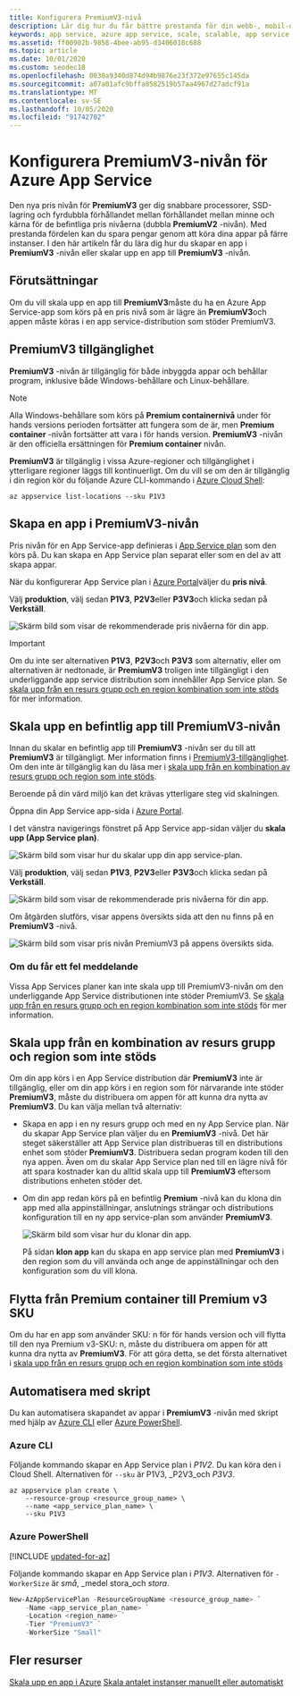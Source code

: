 ```yaml
---
title: Konfigurera PremiumV3-nivå
description: Lär dig hur du får bättre prestanda för din webb-, mobil-och API-app i Azure App Service genom att skala till den nya pris nivån för PremiumV3.
keywords: app service, azure app service, scale, scalable, app service plan, app service cost
ms.assetid: ff00902b-9858-4bee-ab95-d3406018c688
ms.topic: article
ms.date: 10/01/2020
ms.custom: seodec18
ms.openlocfilehash: 0030a9340d874d94b9876e23f372e97655c145da
ms.sourcegitcommit: a07a01afc9bffa0582519b57aa4967d27adcf91a
ms.translationtype: MT
ms.contentlocale: sv-SE
ms.lasthandoff: 10/05/2020
ms.locfileid: "91742702"
---
```

# <a name="configure-premiumv3-tier-for-azure-app-service"></a>Konfigurera PremiumV3-nivån för Azure App Service

Den nya pris nivån för **PremiumV3** ger dig snabbare processorer, SSD-lagring och fyrdubbla förhållandet mellan förhållandet mellan minne och kärna för de befintliga pris nivåerna (dubbla **PremiumV2** -nivån). Med prestanda fördelen kan du spara pengar genom att köra dina appar på färre instanser. I den här artikeln får du lära dig hur du skapar en app i **PremiumV3** -nivån eller skalar upp en app till **PremiumV3** -nivån.

## <a name="prerequisites"></a>Förutsättningar

Om du vill skala upp en app till **PremiumV3**måste du ha en Azure App Service-app som körs på en pris nivå som är lägre än **PremiumV3**och appen måste köras i en app service-distribution som stöder PremiumV3.

<a name="availability"></a>

## <a name="premiumv3-availability"></a>PremiumV3 tillgänglighet

**PremiumV3** -nivån är tillgänglig för både inbyggda appar och behållar program, inklusive både Windows-behållare och Linux-behållare.

> [!NOTE]
> Alla Windows-behållare som körs på **Premium containernivå** under för hands versions perioden fortsätter att fungera som de är, men **Premium container** -nivån fortsätter att vara i för hands version. **PremiumV3** -nivån är den officiella ersättningen för **Premium container** nivån. 

**PremiumV3** är tillgänglig i vissa Azure-regioner och tillgänglighet i ytterligare regioner läggs till kontinuerligt. Om du vill se om den är tillgänglig i din region kör du följande Azure CLI-kommando i [Azure Cloud Shell](../cloud-shell/overview.md):

```azurecli-interactive
az appservice list-locations --sku P1V3
```

<a name="create"></a>

## <a name="create-an-app-in-premiumv3-tier"></a>Skapa en app i PremiumV3-nivån

Pris nivån för en App Service-app definieras i [App Service plan](overview-hosting-plans.md) som den körs på. Du kan skapa en App Service plan separat eller som en del av att skapa appar.

När du konfigurerar App Service plan i <a href="https://portal.azure.com" target="_blank">Azure Portal</a>väljer du **pris nivå**. 

Välj **produktion**, välj sedan **P1V3**, **P2V3**eller **P3V3**och klicka sedan på **Verkställ**.

![Skärm bild som visar de rekommenderade pris nivåerna för din app.](media/app-service-configure-premium-tier/scale-up-tier-select.png)

> [!IMPORTANT] 
> Om du inte ser alternativen **P1V3**, **P2V3**och **P3V3** som alternativ, eller om alternativen är nedtonade, är **PremiumV3** troligen inte tillgängligt i den underliggande app service distribution som innehåller App Service plan. Se [skala upp från en resurs grupp och en region kombination som inte stöds](#unsupported) för mer information.

## <a name="scale-up-an-existing-app-to-premiumv3-tier"></a>Skala upp en befintlig app till PremiumV3-nivån

Innan du skalar en befintlig app till **PremiumV3** -nivån ser du till att **PremiumV3** är tillgängligt. Mer information finns i [PremiumV3-tillgänglighet](#availability). Om den inte är tillgänglig kan du läsa mer i [skala upp från en kombination av resurs grupp och region som inte stöds](#unsupported).

Beroende på din värd miljö kan det krävas ytterligare steg vid skalningen. 

Öppna din App Service app-sida i <a href="https://portal.azure.com" target="_blank">Azure Portal</a>.

I det vänstra navigerings fönstret på App Service app-sidan väljer du **skala upp (App Service plan)**.

![Skärm bild som visar hur du skalar upp din app service-plan.](media/app-service-configure-premium-tier/scale-up-tier-portal.png)

Välj **produktion**, välj sedan **P1V3**, **P2V3**eller **P3V3**och klicka sedan på **Verkställ**.

![Skärm bild som visar de rekommenderade pris nivåerna för din app.](media/app-service-configure-premium-tier/scale-up-tier-select.png)

Om åtgärden slutförs, visar appens översikts sida att den nu finns på en **PremiumV3** -nivå.

![Skärm bild som visar pris nivån PremiumV3 på appens översikts sida.](media/app-service-configure-premium-tier/finished.png)

### <a name="if-you-get-an-error"></a>Om du får ett fel meddelande

Vissa App Services planer kan inte skala upp till PremiumV3-nivån om den underliggande App Service distributionen inte stöder PremiumV3. Se [skala upp från en resurs grupp och en region kombination som inte stöds](#unsupported) för mer information.

<a name="unsupported"></a>

## <a name="scale-up-from-an-unsupported-resource-group-and-region-combination"></a>Skala upp från en kombination av resurs grupp och region som inte stöds

Om din app körs i en App Service distribution där **PremiumV3** inte är tillgänglig, eller om din app körs i en region som för närvarande inte stöder **PremiumV3**, måste du distribuera om appen för att kunna dra nytta av **PremiumV3**.  Du kan välja mellan två alternativ:

- Skapa en app i en ny resurs grupp och med en ny App Service plan. När du skapar App Service plan väljer du en **PremiumV3** -nivå. Det här steget säkerställer att App Service plan distribueras till en distributions enhet som stöder **PremiumV3**. Distribuera sedan program koden till den nya appen. Även om du skalar App Service plan ned till en lägre nivå för att spara kostnader kan du alltid skala upp till **PremiumV3** eftersom distributions enheten stöder det.
- Om din app redan körs på en befintlig **Premium** -nivå kan du klona din app med alla appinställningar, anslutnings strängar och distributions konfiguration till en ny app service-plan som använder **PremiumV3**.

    ![Skärm bild som visar hur du klonar din app.](media/app-service-configure-premium-tier/clone-app.png)

    På sidan **klon app** kan du skapa en app service plan med **PremiumV3** i den region som du vill använda och ange de appinställningar och den konfiguration som du vill klona.

## <a name="moving-from-premium-container-to-premium-v3-sku"></a>Flytta från Premium container till Premium v3 SKU

Om du har en app som använder SKU: n för för hands version och vill flytta till den nya Premium v3-SKU: n, måste du distribuera om appen för att kunna dra nytta av **PremiumV3**. För att göra detta, se det första alternativet i [skala upp från en resurs grupp och en region kombination som inte stöds](#scale-up-from-an-unsupported-resource-group-and-region-combination)

## <a name="automate-with-scripts"></a>Automatisera med skript

Du kan automatisera skapandet av appar i **PremiumV3** -nivån med skript med hjälp av [Azure CLI](/cli/azure/install-azure-cli) eller [Azure PowerShell](/powershell/azure/).

### <a name="azure-cli"></a>Azure CLI

Följande kommando skapar en App Service plan i _P1V2_. Du kan köra den i Cloud Shell. Alternativen för `--sku` är P1V3, _P2V3_och _P3V3_.

```azurecli-interactive
az appservice plan create \
    --resource-group <resource_group_name> \
    --name <app_service_plan_name> \
    --sku P1V3
```

### <a name="azure-powershell"></a>Azure PowerShell

[!INCLUDE [updated-for-az](../../includes/updated-for-az.md)]

Följande kommando skapar en App Service plan i _P1V3_. Alternativen för `-WorkerSize` är _små_, _medel stora_och _stora_.

```powershell
New-AzAppServicePlan -ResourceGroupName <resource_group_name> `
    -Name <app_service_plan_name> `
    -Location <region_name> `
    -Tier "PremiumV3" `
    -WorkerSize "Small"
```

## <a name="more-resources"></a>Fler resurser

[Skala upp en app i Azure](manage-scale-up.md) 
 [Skala antalet instanser manuellt eller automatiskt](../azure-monitor/platform/autoscale-get-started.md)